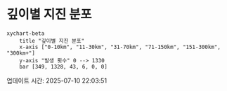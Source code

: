 # 깊이별 지진 분포

```mermaid
xychart-beta
    title "깊이별 지진 분포"
    x-axis ["0-10km", "11-30km", "31-70km", "71-150km", "151-300km", "300km+"]
    y-axis "발생 횟수" 0 --> 1330
    bar [349, 1328, 43, 6, 0, 0]
```

업데이트 시간: 2025-07-10 22:03:51
